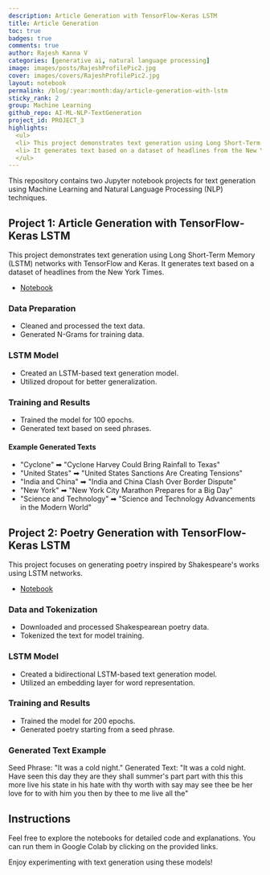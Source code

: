 ```yaml
---
description: Article Generation with TensorFlow-Keras LSTM
title: Article Generation
toc: true
badges: true
comments: true
author: Rajesh Kanna V
categories: [generative ai, natural language processing]
image: images/posts/RajeshProfilePic2.jpg
cover: images/covers/RajeshProfilePic2.jpg
layout: notebook
permalink: /blog/:year:month:day/article-generation-with-lstm
sticky_rank: 2
group: Machine Learning
github_repo: AI-ML-NLP-TextGeneration
project_id: PROJECT_3
highlights: 
  <ul>
  <li> This project demonstrates text generation using Long Short-Term Memory (LSTM) networks with TensorFlow and Keras. </li>
  <li> It generates text based on a dataset of headlines from the New York Times. </li>
  </ul>
---
```


This repository contains two Jupyter notebook projects for text generation using Machine Learning and Natural Language Processing (NLP) techniques.

## Project 1: Article Generation with TensorFlow-Keras LSTM

This project demonstrates text generation using Long Short-Term Memory (LSTM) networks with TensorFlow and Keras. It generates text based on a dataset of headlines from the New York Times.

- [Notebook](Article-Generation-TensorFlow-Keras-LSTM/Article-Generation-TensorFlow-Keras-LSTM.ipynb)

### Data Preparation

- Cleaned and processed the text data.
- Generated N-Grams for training data.

### LSTM Model

- Created an LSTM-based text generation model.
- Utilized dropout for better generalization.

### Training and Results

- Trained the model for 100 epochs.
- Generated text based on seed phrases.

#### Example Generated Texts

- "Cyclone" ➡ "Cyclone Harvey Could Bring Rainfall to Texas"
- "United States" ➡ "United States Sanctions Are Creating Tensions"
- "India and China" ➡ "India and China Clash Over Border Dispute"
- "New York" ➡ "New York City Marathon Prepares for a Big Day"
- "Science and Technology" ➡ "Science and Technology Advancements in the Modern World"

## Project 2: Poetry Generation with TensorFlow-Keras LSTM

This project focuses on generating poetry inspired by Shakespeare's works using LSTM networks.

- [Notebook](Poetry-TextGeneration-Using-TensorFlow-Keras-LSTM/Poetry-Generation-TensorFlow-Keras-LSTM.ipynb)

### Data and Tokenization

- Downloaded and processed Shakespearean poetry data.
- Tokenized the text for model training.

### LSTM Model

- Created a bidirectional LSTM-based text generation model.
- Utilized an embedding layer for word representation.

### Training and Results

- Trained the model for 200 epochs.
- Generated poetry starting from a seed phrase.

### Generated Text Example

Seed Phrase: "It was a cold night."
Generated Text: "It was a cold night. Have seen this day they are they shall summer's part part with this this more live his state in his hate with thy worth with say may see thee be her love for to with him you then by thee to me live all the"

## Instructions

Feel free to explore the notebooks for detailed code and explanations. You can run them in Google Colab by clicking on the provided links.

Enjoy experimenting with text generation using these models!

